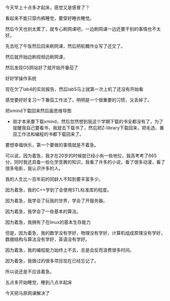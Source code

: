 今天早上十点多才起床，感觉又是感冒了？

看起来不能只穿内裤睡觉，要穿好睡衣睡觉。

然后今天也别太累了，就专心刷网课吧，一边刷网课一边还要干别的事情也不太好。

先去吃了午饭然后回来刷网课，然后把航概作业写了还交了。

然后就开始边刷视频边刷网课，

然后发现OS网站好了就开始开番茄了

好好学操作系统

现在欠了lab4的实验报告，然后lab5马上就第一次上机了还没有开始看

感觉要好好复习一下番茄工作法了，明明是一个很重要的习惯，又丢掉了。

把xmind下载回来然后画思维导图

- 刚才本来要下载xmind，然后忽然想到我这个学期下载的书全都没有了，为了提醒我自己要看书，我就去下载书了，然后把Z-library下载回来，把毛选、番茄工作法和编程的书都下载回来了。

要想幸福快乐，第一个要做的事情就是不着急。

可以说，因为着急，我才在20岁的时候就已经小有一些地位，我高考考了665分，同时我还具备一些化学竞赛的知识，我看了许多的小说，看了很多动漫，看了很多电影，我认识许多的人。

我的人生比一百年前的同龄人不知到要丰富多少。

因为着急，我的C++学到了会使用STL标准库的程度。

因为着急，我学会了玩我的世界，学会了开服务器。

因为着急，我学会了一些基本的算法。

因为着急，我拥有了在linux的基本生存能力



但是，因为着急，我的数学没有学好，物理没有学好，计算机组成原理没有学好，数据结构与算法没有学好，英语没有学好。

因为着急，我的编程能力始终上不去，总是会反而浪费很多时间。

因为着急，我做过的很多项目现在已经忘记了。

所以说还是不应该着急。



五点多开始睡觉，睡到八点半起床

今天把马原网课解决了